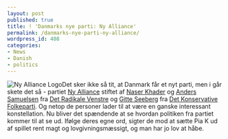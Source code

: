 ```yaml
---
layout: post
published: true
title: ! 'Danmarks nye parti: Ny Alliance'
permalink: /danmarks-nye-parti-ny-alliance/
wordpress_id: 408
categories:
- News
- Danish
- politics
---
```



<img id="image407" src="http://lh5.ggpht.com/-ykVSNG2iTFA/UVl96HA3CtI/AAAAAAAAFnw/H9OFb1KrjGc/ny-alliance-logo.png" alt="Ny Alliance Logo" />Det sker ikke så tit, at Danmark får et nyt parti, men i går skete det så - partiet <a href="http://www.liberalalliance.dk/">Ny Alliance</a> stiftet af <a href="http://khader.dk/">Naser Khader</a> og <a href="http://www.liberalalliance.dk/">Anders Samuelsen</a> fra <a href="http://www.radikale.dk/">Det Radikale Venstre</a> og <a href="http://www.gitteseeberg.dk/">Gitte Seeberg</a> fra <a href="http://www.konservative.dk/">Det Konservative Folkeparti</a>. Og netop de personer lader til at være en ganske interessant konstellation. Nu bliver det spændende at se hvordan politiken fra partiet kommer til at se ud. Ifølge deres egne ord, sigter de mod at sætte Pia K ud af spillet rent magt og lovgivningsmæssigt, og man har jo lov at håbe.
